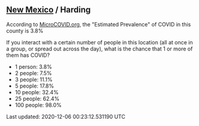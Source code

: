 
## [New Mexico](/united-states/new-mexico) / Harding

According to [MicroCOVID.org](http://microcovid.org),
the "Estimated Prevalence" of COVID in this county is 3.8%

If you interact with a certain number of people in this location
(all at once in a group, or spread out across the day), what is the chance that
1 or more of them has COVID?

- 1 person: 3.8%
- 2 people: 7.5%
- 3 people: 11.1%
- 5 people: 17.8%
- 10 people: 32.4%
- 25 people: 62.4%
- 100 people: 98.0%

Last updated: 2020-12-06 00:23:12.531190 UTC
